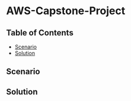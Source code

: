 # AWS-Capstone-Project

## Table of Contents
* [Scenario](#scenario-)
* [Solution](#solution-)

## Scenario <a name = "scenario-"></a>



## Solution <a name = "solution-"></a>
